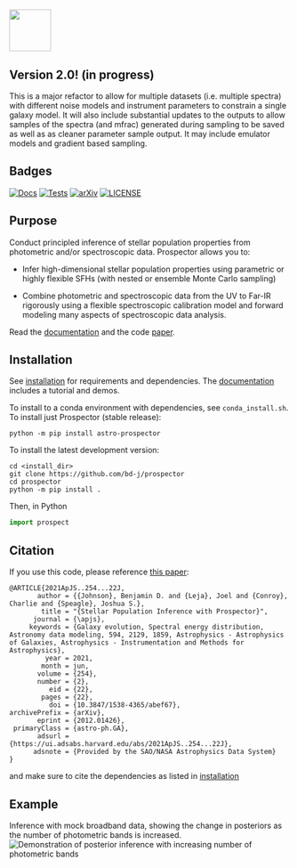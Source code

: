 <img src="doc/_static/logo_name_kh.png" height=75/>  <!-- . -->
==========

Version 2.0! (in progress)
--------------------------

This is a major refactor to allow for multiple datasets (i.e. multiple spectra)
with different noise models and instrument parameters to constrain a single
galaxy model.  It will also include substantial updates to the outputs to allow
samples of the spectra (and mfrac) generated during sampling to be saved as well
as as cleaner parameter sample output. It may include emulator models and
gradient based sampling.

Badges
------

[![Docs](https://readthedocs.org/projects/prospect/badge/?version=latest)](https://readthedocs.org/projects/prospect/badge/?version=latest)
[![Tests](https://github.com/bd-j/prospector/workflows/Tests/badge.svg)](https://github.com/bd-j/prospector/actions?query=workflow%3ATests)
[![arXiv](https://img.shields.io/badge/arXiv-2012.01426-b31b1b.svg)](https://arxiv.org/abs/2012.01426)
[![LICENSE](https://img.shields.io/badge/license-MIT-blue.svg?style=flat)](https://github.com/bd-j/prospector/blob/main/LICENSE)

Purpose
-------
Conduct principled inference of stellar population properties from photometric
and/or spectroscopic data.  Prospector allows you to:

* Infer high-dimensional stellar population properties using parametric or
  highly flexible SFHs (with nested or ensemble Monte Carlo sampling)

* Combine photometric and spectroscopic data from the UV to Far-IR rigorously
  using a flexible spectroscopic calibration model and forward modeling many
  aspects of spectroscopic data analysis.

Read the [documentation](http://prospect.readthedocs.io/en/latest/) and the
code [paper](https://ui.adsabs.harvard.edu/abs/2021ApJS..254...22J/abstract).

Installation
------------

See [installation](doc/installation.rst) for requirements and dependencies.
The [documentation](http://prospect.readthedocs.io/en/latest/) includes a tutorial and demos.

To install to a conda environment with dependencies, see `conda_install.sh`.
To install just Prospector (stable release):
```
python -m pip install astro-prospector
```

To install the latest development version:
```
cd <install_dir>
git clone https://github.com/bd-j/prospector
cd prospector
python -m pip install .
```

Then, in Python
```python
import prospect
```


Citation
------

If you use this code, please reference [this paper](https://ui.adsabs.harvard.edu/abs/2021ApJS..254...22J/abstract):
```
@ARTICLE{2021ApJS..254...22J,
       author = {{Johnson}, Benjamin D. and {Leja}, Joel and {Conroy}, Charlie and {Speagle}, Joshua S.},
        title = "{Stellar Population Inference with Prospector}",
      journal = {\apjs},
     keywords = {Galaxy evolution, Spectral energy distribution, Astronomy data modeling, 594, 2129, 1859, Astrophysics - Astrophysics of Galaxies, Astrophysics - Instrumentation and Methods for Astrophysics},
         year = 2021,
        month = jun,
       volume = {254},
       number = {2},
          eid = {22},
        pages = {22},
          doi = {10.3847/1538-4365/abef67},
archivePrefix = {arXiv},
       eprint = {2012.01426},
 primaryClass = {astro-ph.GA},
       adsurl = {https://ui.adsabs.harvard.edu/abs/2021ApJS..254...22J},
      adsnote = {Provided by the SAO/NASA Astrophysics Data System}
}
```

and make sure to cite the dependencies as listed in [installation](doc/installation.rst)

Example
-------

Inference with mock broadband data, showing the change in posteriors as the
number of photometric bands is increased.
![Demonstration of posterior inference with increasing number of photometric bands](doc/images/animation.gif)

